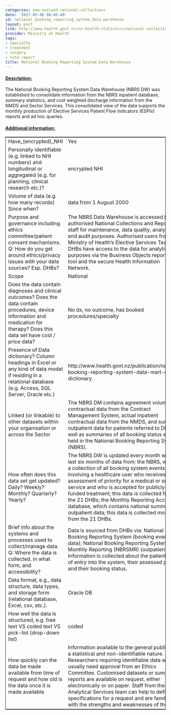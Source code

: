 ```yaml
---
categories: new-zealand national-collections
date: '2017-05-08 08:46:49'
id: national_booking_reporting_system_data_warehouse
layout: post
link: http://www.health.govt.nz/nz-health-statistics/national-collections-and-surveys/collections/national-booking-reporting-system-data-warehouse
provider: Ministry of Health
tags:
- specialty
- treatment
- surgery
- nzte-report
title: National Booking Reporting System Data Warehouse
---
```



 <h4> <u>Description:</u> </h4>
The National Booking Reporting System Data Warehouse (NBRS DW) was established to consolidate information from the NBRS inpatient database, summary statistics, and cost weighted discharge information from the NMDS and Sector Services. This consolidated view of the data supports the monthly production of Elective Services Patient Flow Indicators (ESPIs) reports and ad hoc queries.
 <h4> <u>Additional information:</u> </h4>
 <table style="border: 1px solid">
 <tr> <td width="40%">Have_(encrypted)_NHI</td> <td>Yes</td> </tr>
 <tr> <td width="40%">Personally identifiable (e.g. linked to NHI numbers) and longitudinal or aggregated (e.g. for planning, clinical research etc.)?</td> <td>encrypted NHI</td> </tr>
 <tr> <td width="40%">Volume of data (e.g. how many records)
Since when?</td> <td>data from 1 August 2000</td> </tr>
 <tr> <td width="40%">Purpose and governance including ethics committee/patient consent mechanisms. Q: How do you get around ethics/privacy issues with your data sources? Esp. DHBs?</td> <td>The NBRS Data Warehouse is accessed by authorised National Collections and Reporting staff for maintenance, data quality, analytical, and audit purposes. Authorised users from the Ministry of Health’s Elective Services Team and DHBs have access to the data for analytical purposes via the Business Objects reporting tool and the secure Health Information Network.</td> </tr>
 <tr> <td width="40%">Scope</td> <td>National</td> </tr>
 <tr> <td width="40%">Does the data contain diagnoses and clinical outcomes?
Does the data contain procedures, device information and medication for therapy?
Does this data set have cost / price data?</td> <td>No dx, no outcome, has booked procedures/specialty</td> </tr>
 <tr> <td width="40%">Presence of Data dictionary? Column headings in Excel or any kind of data model if residing in a relational database (e.g. Access, SQL Server, Oracle etc.) </td> <td>http://www.health.govt.nz/publication/national-booking-reporting-system-data-mart-data-dictionary</td> </tr>
 <tr> <td width="40%">Linked (or linkable) to other datasets within your organisation or across the Sector</td> <td>The NBRS DM contains agreement volume contractual data from the Contract Management System, actual inpatient contractual data from the NMDS, and summary outpatient data for patients referred to DHBs, as well as summaries of all booking status events held in the National Booking Reporting System (NBRS).</td> </tr>
 <tr> <td width="40%">How often does this data set get updated? Daily? Weekly? Monthly? Quarterly? Yearly?</td> <td>The NBRS DW is updated every month with the last six months of data from: the NBRS, which is a collection of all booking system events involving a healthcare user who receives an assessment of priority for a medical or surgical service and who is accepted for publicly funded treatment; this data is collected from the 21 DHBs; the Monthly Reporting Access database, which contains national summary outpatient data; this data is collected monthly from the 21 DHBs.</td> </tr>
 <tr> <td width="40%">Brief info about the systems and processes used to collect/manage data. Q: Where the data is collected, in what form, and accessibility?</td> <td>Data is sourced from DHBs via: National Booking Reporting System (booking event data); National Booking Reporting System Monthly Reporting (NBRSMR) (outpatient data). Information is collected about the patient’s date of entry into the system, their assessed priority, and their booking status.</td> </tr>
 <tr> <td width="40%">Data format, e.g., data structure, data types, and storage form (relational database, Excel, csv, etc.).</td> <td>Oracle DB</td> </tr>
 <tr> <td width="40%">How well the data is structured, e.g. free text VS coded text VS pick-list (drop-down list)</td> <td>coded</td> </tr>
 <tr> <td width="40%">How quickly can the data be made available from time of request and how old is the data once it is made available</td> <td>Information available to the general public is of a statistical and non-identifiable nature. Researchers requiring identifiable data will usually need approval from an Ethics Committee. Customised datasets or summary reports are available on request, either electronically or on paper. Staff from the Analytical Services team can help to define the specifications for a request and are familiar with the strengths and weaknesses of the data.</td> </tr>
 </table>